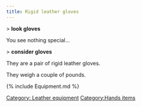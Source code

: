 ```yaml
---
title: Rigid leather gloves
---
```


\> **look gloves**

You see nothing special...

\> **consider gloves**

They are a pair of rigid leather gloves.

They weigh a couple of pounds.

{% include Equipment.md %}

[Category: Leather equipment](Category:_Leather_equipment "wikilink")
[Category:Hands items](Category:Hands_items "wikilink")